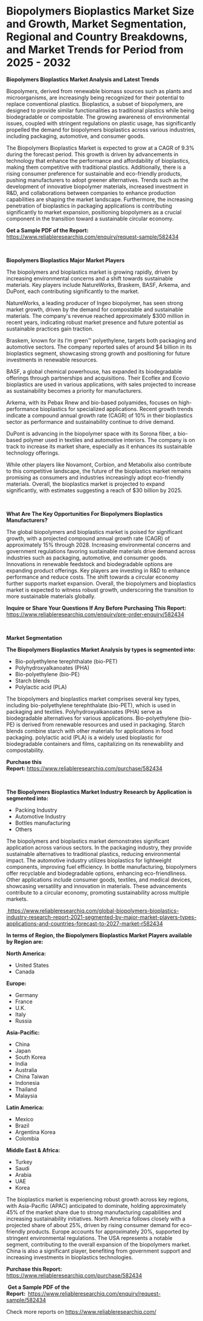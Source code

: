 <p><h1>Biopolymers Bioplastics Market Size and Growth, Market Segmentation, Regional and Country Breakdowns, and Market Trends for Period from 2025 -  2032</h1></p><p><strong>Biopolymers Bioplastics Market Analysis and Latest Trends</strong></p>
<p><p>Biopolymers, derived from renewable biomass sources such as plants and microorganisms, are increasingly being recognized for their potential to replace conventional plastics. Bioplastics, a subset of biopolymers, are designed to provide similar functionalities as traditional plastics while being biodegradable or compostable. The growing awareness of environmental issues, coupled with stringent regulations on plastic usage, has significantly propelled the demand for biopolymers bioplastics across various industries, including packaging, automotive, and consumer goods.</p><p>The Biopolymers Bioplastics Market is expected to grow at a CAGR of 9.3% during the forecast period. This growth is driven by advancements in technology that enhance the performance and affordability of bioplastics, making them competitive with traditional plastics. Additionally, there is a rising consumer preference for sustainable and eco-friendly products, pushing manufacturers to adopt greener alternatives. Trends such as the development of innovative biopolymer materials, increased investment in R&D, and collaborations between companies to enhance production capabilities are shaping the market landscape. Furthermore, the increasing penetration of bioplastics in packaging applications is contributing significantly to market expansion, positioning biopolymers as a crucial component in the transition toward a sustainable circular economy.</p></p>
<p><strong>Get a Sample PDF of the Report:&nbsp;</strong> <a href="https://www.reliableresearchiq.com/enquiry/request-sample/582434?utm_campaign=2752&utm_medium=2&utm_source=Github&utm_content=ia&utm_term=23032025&utm_id=biopolymers-bioplastics">https://www.reliableresearchiq.com/enquiry/request-sample/582434</a></p>
<p>&nbsp;</p>
<p><strong>Biopolymers Bioplastics Major Market Players</strong></p>
<p><p>The biopolymers and bioplastics market is growing rapidly, driven by increasing environmental concerns and a shift towards sustainable materials. Key players include NatureWorks, Braskem, BASF, Arkema, and DuPont, each contributing significantly to the market. </p><p>NatureWorks, a leading producer of Ingeo biopolymer, has seen strong market growth, driven by the demand for compostable and sustainable materials. The company's revenue reached approximately $300 million in recent years, indicating robust market presence and future potential as sustainable practices gain traction.</p><p>Braskem, known for its I’m green™ polyethylene, targets both packaging and automotive sectors. The company reported sales of around $4 billion in its bioplastics segment, showcasing strong growth and positioning for future investments in renewable resources.</p><p>BASF, a global chemical powerhouse, has expanded its biodegradable offerings through partnerships and acquisitions. Their Ecoflex and Ecovio bioplastics are used in various applications, with sales projected to increase as sustainability becomes a priority for manufacturers.</p><p>Arkema, with its Pebax Rnew and bio-based polyamides, focuses on high-performance bioplastics for specialized applications. Recent growth trends indicate a compound annual growth rate (CAGR) of 10% in their bioplastics sector as performance and sustainability continue to drive demand.</p><p>DuPont is advancing in the biopolymer space with its Sorona fiber, a bio-based polymer used in textiles and automotive interiors. The company is on track to increase its market share, especially as it enhances its sustainable technology offerings.</p><p>While other players like Novamont, Corbion, and Metabolix also contribute to this competitive landscape, the future of the bioplastics market remains promising as consumers and industries increasingly adopt eco-friendly materials. Overall, the bioplastics market is projected to expand significantly, with estimates suggesting a reach of $30 billion by 2025.</p></p>
<p>&nbsp;</p>
<p><strong>What Are The Key Opportunities For Biopolymers Bioplastics Manufacturers?</strong></p>
<p><p>The global biopolymers and bioplastics market is poised for significant growth, with a projected compound annual growth rate (CAGR) of approximately 15% through 2028. Increasing environmental concerns and government regulations favoring sustainable materials drive demand across industries such as packaging, automotive, and consumer goods. Innovations in renewable feedstock and biodegradable options are expanding product offerings. Key players are investing in R&D to enhance performance and reduce costs. The shift towards a circular economy further supports market expansion. Overall, the biopolymers and bioplastics market is expected to witness robust growth, underscoring the transition to more sustainable materials globally.</p></p>
<p><strong>Inquire or Share Your Questions If Any Before Purchasing This Report:</strong> <a href="https://www.reliableresearchiq.com/enquiry/pre-order-enquiry/582434?utm_campaign=2752&utm_medium=2&utm_source=Github&utm_content=ia&utm_term=23032025&utm_id=biopolymers-bioplastics">https://www.reliableresearchiq.com/enquiry/pre-order-enquiry/582434</a></p>
<p>&nbsp;</p>
<p><strong>Market Segmentation</strong></p>
<p><strong>The Biopolymers Bioplastics Market Analysis by types is segmented into:</strong></p>
<p><ul><li>Bio-polyethylene terephthalate (bio-PET)</li><li>Polyhydroxyalkanoates (PHA)</li><li>Bio-polyethylene (bio-PE)</li><li>Starch blends</li><li>Polylactic acid (PLA)</li></ul></p>
<p><p>The biopolymers and bioplastics market comprises several key types, including bio-polyethylene terephthalate (bio-PET), which is used in packaging and textiles. Polyhydroxyalkanoates (PHA) serve as biodegradable alternatives for various applications. Bio-polyethylene (bio-PE) is derived from renewable resources and used in packaging. Starch blends combine starch with other materials for applications in food packaging. polylactic acid (PLA) is a widely used bioplastic for biodegradable containers and films, capitalizing on its renewability and compostability.</p></p>
<p><strong>Purchase this Report:&nbsp;</strong><a href="https://www.reliableresearchiq.com/purchase/582434?utm_campaign=2752&utm_medium=2&utm_source=Github&utm_content=ia&utm_term=23032025&utm_id=biopolymers-bioplastics">https://www.reliableresearchiq.com/purchase/582434</a></p>
<p>&nbsp;</p>
<p><strong>The Biopolymers Bioplastics Market Industry Research by Application is segmented into:</strong></p>
<p><ul><li>Packing Industry</li><li>Automotive Industry</li><li>Bottles manufacturing</li><li>Others</li></ul></p>
<p><p>The biopolymers and bioplastics market demonstrates significant application across various sectors. In the packaging industry, they provide sustainable alternatives to traditional plastics, reducing environmental impact. The automotive industry utilizes bioplastics for lightweight components, improving fuel efficiency. In bottle manufacturing, biopolymers offer recyclable and biodegradable options, enhancing eco-friendliness. Other applications include consumer goods, textiles, and medical devices, showcasing versatility and innovation in materials. These advancements contribute to a circular economy, promoting sustainability across multiple markets.</p></p>
<p><a href="https://www.reliableresearchiq.com/global-biopolymers-bioplastics-industry-research-report-2021-segmented-by-major-market-players-types-applications-and-countries-forecast-to-2027-market-r582434?utm_campaign=2752&utm_medium=2&utm_source=Github&utm_content=ia&utm_term=23032025&utm_id=biopolymers-bioplastics">&nbsp;https://www.reliableresearchiq.com/global-biopolymers-bioplastics-industry-research-report-2021-segmented-by-major-market-players-types-applications-and-countries-forecast-to-2027-market-r582434</a></p>
<p><strong>In terms of Region, the Biopolymers Bioplastics Market Players available by Region are:</strong></p>
<p>
    <p> <strong> North America: </strong>
        <ul>
            <li>United States</li>
            <li>Canada</li>
        </ul>
        </p> 
    <p> <strong> Europe: </strong>
        <ul>
            <li>Germany</li>
            <li>France</li>
            <li>U.K.</li>
            <li>Italy</li>
            <li>Russia</li>
        </ul>
        </p> 
    <p> <strong> Asia-Pacific: </strong>
        <ul>
            <li>China</li>
            <li>Japan</li>
            <li>South Korea</li>
            <li>India</li>
            <li>Australia</li>
            <li>China Taiwan</li>
            <li>Indonesia</li>
            <li>Thailand</li>
            <li>Malaysia</li>
        </ul>
        </p> 
    <p> <strong> Latin America: </strong>
        <ul>
            <li>Mexico</li>
            <li>Brazil</li>
            <li>Argentina Korea</li>
            <li>Colombia</li>
        </ul>
        </p> 
    <p> <strong> Middle East & Africa: </strong>
        <ul>
            <li>Turkey</li>
            <li>Saudi</li>
            <li>Arabia</li>
            <li>UAE</li>
            <li>Korea</li>
        </ul>
    </p>
    </p>
<p><p>The bioplastics market is experiencing robust growth across key regions, with Asia-Pacific (APAC) anticipated to dominate, holding approximately 45% of the market share due to strong manufacturing capabilities and increasing sustainability initiatives. North America follows closely with a projected share of about 25%, driven by rising consumer demand for eco-friendly products. Europe accounts for approximately 20%, supported by stringent environmental regulations. The USA represents a notable segment, contributing to the overall expansion of the biopolymers market. China is also a significant player, benefiting from government support and increasing investments in bioplastics technologies.</p></p>
<p><strong>Purchase this Report: </strong><a href="https://www.reliableresearchiq.com/purchase/582434?utm_campaign=2752&utm_medium=2&utm_source=Github&utm_content=ia&utm_term=23032025&utm_id=biopolymers-bioplastics">https://www.reliableresearchiq.com/purchase/582434</a></p>
<p>&nbsp;<strong>Get a Sample PDF of the Report:&nbsp;&nbsp;</strong><a href="https://www.reliableresearchiq.com/enquiry/request-sample/582434?utm_campaign=2752&utm_medium=2&utm_source=Github&utm_content=ia&utm_term=23032025&utm_id=biopolymers-bioplastics">https://www.reliableresearchiq.com/enquiry/request-sample/582434</a></p>
<p><strong></strong></p>
<p>Check more reports on <a href="https://www.reliableresearchiq.com/?utm_campaign=2752&utm_medium=2&utm_source=Github&utm_content=ia&utm_term=23032025&utm_id=biopolymers-bioplastics">https://www.reliableresearchiq.com/</a></p>